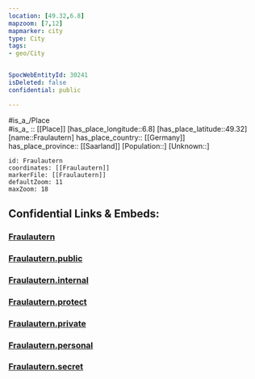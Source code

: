 ```yaml
---
location: [49.32,6.8] 
mapzoom: [7,12] 
mapmarker: city 
type: City
tags:
- geo/City


SpocWebEntityId: 30241
isDeleted: false
confidential: public

---
```

#is_a_/Place  
#is_a_ :: [[Place]] 
[has_place_longitude::6.8] 
[has_place_latitude::49.32] 
[name::Fraulautern] 
has_place_country:: [[Germany]]  
has_place_province:: [[Saarland]] 
[Population::] 
[Unknown::] 


```leaflet
id: Fraulautern
coordinates: [[Fraulautern]] 
markerFile: [[Fraulautern]] 
defaultZoom: 11 
maxZoom: 18
```


## Confidential Links & Embeds: 

### [Fraulautern](/_Standards/Earth/Continent/Europe/Europe~Central/Germany/Germany~West/Saarland/counties~Saarland/Saarlouis/cities~Saarlouis/Schwalbach/Fraulautern.md) 

### [Fraulautern.public](/_public/Earth/Continent/Europe/Europe~Central/Germany/Germany~West/Saarland/counties~Saarland/Saarlouis/cities~Saarlouis/Schwalbach/Fraulautern.public.md) 

### [Fraulautern.internal](/_internal/Earth/Continent/Europe/Europe~Central/Germany/Germany~West/Saarland/counties~Saarland/Saarlouis/cities~Saarlouis/Schwalbach/Fraulautern.internal.md) 

### [Fraulautern.protect](/_protect/Earth/Continent/Europe/Europe~Central/Germany/Germany~West/Saarland/counties~Saarland/Saarlouis/cities~Saarlouis/Schwalbach/Fraulautern.protect.md) 

### [Fraulautern.private](/_private/Earth/Continent/Europe/Europe~Central/Germany/Germany~West/Saarland/counties~Saarland/Saarlouis/cities~Saarlouis/Schwalbach/Fraulautern.private.md) 

### [Fraulautern.personal](/_personal/Earth/Continent/Europe/Europe~Central/Germany/Germany~West/Saarland/counties~Saarland/Saarlouis/cities~Saarlouis/Schwalbach/Fraulautern.personal.md) 

### [Fraulautern.secret](/_secret/Earth/Continent/Europe/Europe~Central/Germany/Germany~West/Saarland/counties~Saarland/Saarlouis/cities~Saarlouis/Schwalbach/Fraulautern.secret.md)

